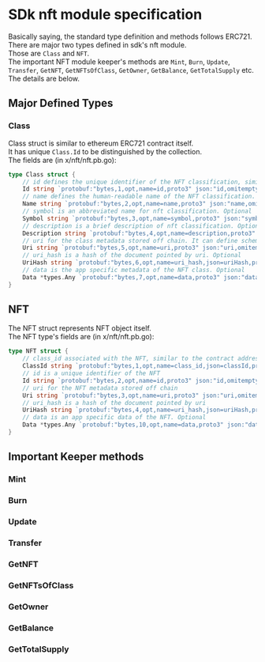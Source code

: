 # SDk nft module specification

Basically saying, the standard type definition and methods follows ERC721.   
There are major two types defined in sdk's nft module.   
Those are `Class` and `NFT`.   
The important NFT module keeper's methods are  `Mint`, `Burn`, `Update`, `Transfer`, `GetNFT`, `GetNFTsOfClass`, `GetOwner`, `GetBalance`, `GetTotalSupply` etc.   
The details are below.

## Major Defined Types

### Class
Class struct is similar to ethereum ERC721 contract itself.   
It has unique `Class.Id` to be distinguished by the collection.   
The fields are (in x/nft/nft.pb.go):
```go
type Class struct {
	// id defines the unique identifier of the NFT classification, similar to the contract address of ERC721
	Id string `protobuf:"bytes,1,opt,name=id,proto3" json:"id,omitempty"`
	// name defines the human-readable name of the NFT classification. Optional
	Name string `protobuf:"bytes,2,opt,name=name,proto3" json:"name,omitempty"`
	// symbol is an abbreviated name for nft classification. Optional
	Symbol string `protobuf:"bytes,3,opt,name=symbol,proto3" json:"symbol,omitempty"`
	// description is a brief description of nft classification. Optional
	Description string `protobuf:"bytes,4,opt,name=description,proto3" json:"description,omitempty"`
	// uri for the class metadata stored off chain. It can define schema for Class and NFT `Data` attributes. Optional
	Uri string `protobuf:"bytes,5,opt,name=uri,proto3" json:"uri,omitempty"`
	// uri_hash is a hash of the document pointed by uri. Optional
	UriHash string `protobuf:"bytes,6,opt,name=uri_hash,json=uriHash,proto3" json:"uri_hash,omitempty"`
	// data is the app specific metadata of the NFT class. Optional
	Data *types.Any `protobuf:"bytes,7,opt,name=data,proto3" json:"data,omitempty"`
}
```

## NFT

The NFT struct represents NFT object itself.   
The NFT type's fields are (in x/nft/nft.pb.go):
```go
type NFT struct {
	// class_id associated with the NFT, similar to the contract address of ERC721
	ClassId string `protobuf:"bytes,1,opt,name=class_id,json=classId,proto3" json:"class_id,omitempty"`
	// id is a unique identifier of the NFT
	Id string `protobuf:"bytes,2,opt,name=id,proto3" json:"id,omitempty"`
	// uri for the NFT metadata stored off chain
	Uri string `protobuf:"bytes,3,opt,name=uri,proto3" json:"uri,omitempty"`
	// uri_hash is a hash of the document pointed by uri
	UriHash string `protobuf:"bytes,4,opt,name=uri_hash,json=uriHash,proto3" json:"uri_hash,omitempty"`
	// data is an app specific data of the NFT. Optional
	Data *types.Any `protobuf:"bytes,10,opt,name=data,proto3" json:"data,omitempty"`
}
```

## Important Keeper methods

### Mint

### Burn

### Update

### Transfer

### GetNFT

### GetNFTsOfClass

### GetOwner

### GetBalance

### GetTotalSupply
